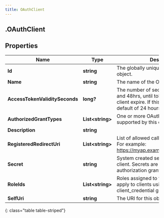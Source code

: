 ```yaml
---
title: OAuthClient
---
```

## .OAuthClient

## Properties

|Name | Type | Description | Notes|
|------------ | ------------- | ------------- | -------------|
| **Id** | **string** | The globally unique identifier for the object. | [optional] |
| **Name** | **string** | The name of the OAuth client. | |
| **AccessTokenValiditySeconds** | **long?** | The number of seconds, between 5mins and 48hrs, until tokens created with this client expire. If this field is omitted, a default of 24 hours will be applied. | [optional] |
| **AuthorizedGrantTypes** | **List&lt;string&gt;** | One or more OAuth Grant/Client types supported by this client. | |
| **Description** | **string** |  | [optional] |
| **RegisteredRedirectUri** | **List&lt;string&gt;** | List of allowed callbacks for this client. For example: https://myap.example.com/auth/callback | |
| **Secret** | **string** | System created secret assigned to this client. Secrets are required for code authorization grants. | [optional] |
| **RoleIds** | **List&lt;string&gt;** | Roles assigned to this client. Roles only apply to clients using the client_credential grant | [optional] |
| **SelfUri** | **string** | The URI for this object | [optional] |
{: class="table table-striped"}


